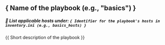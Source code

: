 ## { Name of the playbook (e.g., "basics") }

##### 📝 List applicable hosts under: `{ Identifier for the playbook's hosts in inventory.ini (e.g., basics_hosts) }`

{{ Short description of the playbook }}
